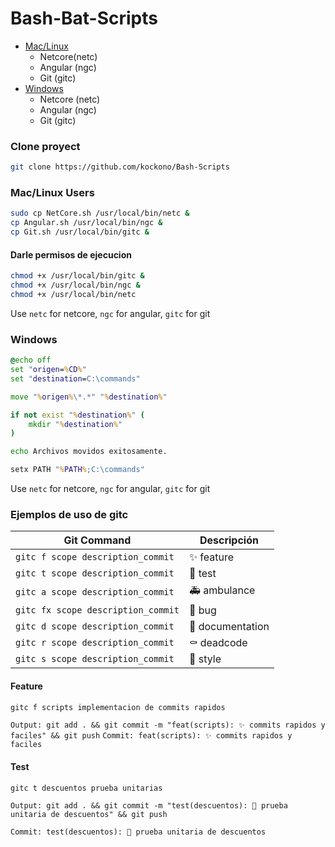 # Bash-Bat-Scripts
- [Mac/Linux](#Mac/Linux-Users)
    - Netcore(netc)
    - Angular (ngc)
    - Git (gitc)
- [Windows](#Windows)
    - Netcore (netc)
    - Angular (ngc)
    - Git (gitc)

### Clone proyect
```sh
git clone https://github.com/kockono/Bash-Scripts
```
### Mac/Linux Users
```sh
sudo cp NetCore.sh /usr/local/bin/netc & 
cp Angular.sh /usr/local/bin/ngc &
cp Git.sh /usr/local/bin/gitc &
```

#### Darle permisos de ejecucion
```sh
chmod +x /usr/local/bin/gitc &
chmod +x /usr/local/bin/ngc &
chmod +x /usr/local/bin/netc
```

Use ```netc``` for netcore, ```ngc``` for angular, ```gitc``` for git

### Windows
```bat
@echo off
set "origen=%CD%"
set "destination=C:\commands"

move "%origen%\*.*" "%destination%"

if not exist "%destination%" (
    mkdir "%destination%"
)

echo Archivos movidos exitosamente.

setx PATH "%PATH%;C:\commands"
```
Use ```netc``` for netcore, ```ngc``` for angular, ```gitc``` for git

### Ejemplos de uso de gitc
| Git Command               | Descripción              |
|---------------------------|--------------------------|
| `gitc f scope description_commit`| ✨ feature             |
| `gitc t scope description_commit`| 🧪 test                |
| `gitc a scope description_commit`| 🚑 ambulance           |
| `gitc fx scope description_commit`| 🐛 bug                |
| `gitc d scope description_commit`| 📝 documentation       |
| `gitc r scope description_commit`| ⚰️ deadcode             |
| `gitc s scope description_commit`| 💄 style               |

#### Feature
```sh
gitc f scripts implementacion de commits rapidos
```
```Output: git add . && git commit -m "feat(scripts): ✨ commits rapidos y faciles" && git push```
```Commit: feat(scripts): ✨ commits rapidos y faciles```

#### Test
```sh
gitc t descuentos prueba unitarias
```
```Output: git add . && git commit -m "test(descuentos): 🧪 prueba unitaria de descuentos" && git push```

```Commit: test(descuentos): 🧪 prueba unitaria de descuentos```
